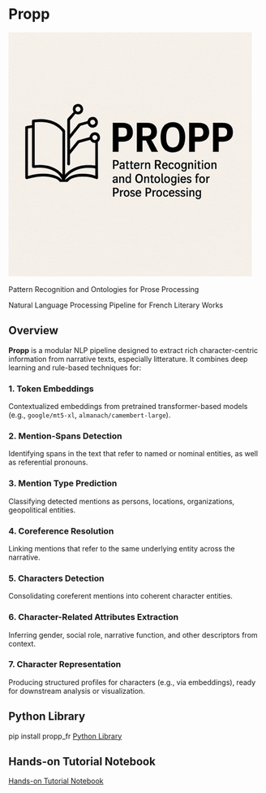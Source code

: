 # Propp

![Model Architecture](propp_logo.png)

Pattern Recognition and Ontologies for Prose Processing

Natural Language Processing Pipeline for French Literary Works

## Overview

**Propp** is a modular NLP pipeline designed to extract rich character-centric information from narrative texts, especially litterature. It combines deep learning and rule-based techniques for:

### 1. Token Embeddings  
Contextualized embeddings from pretrained transformer-based models (e.g., `google/mt5-xl`, `almanach/camembert-large`).

### 2. Mention-Spans Detection  
Identifying spans in the text that refer to named or nominal entities, as well as referential pronouns.

### 3. Mention Type Prediction  
Classifying detected mentions as persons, locations, organizations, geopolitical entities.

### 4. Coreference Resolution  
Linking mentions that refer to the same underlying entity across the narrative.

### 5. Characters Detection  
Consolidating coreferent mentions into coherent character entities.

### 6. Character-Related Attributes Extraction  
Inferring gender, social role, narrative function, and other descriptors from context.

### 7. Character Representation  
Producing structured profiles for characters (e.g., via embeddings), ready for downstream analysis or visualization.

## Python Library

pip install propp_fr
[Python Library](https://pypi.org/project/propp-fr/)

## Hands-on Tutorial Notebook

[Hands-on Tutorial Notebook](https://colab.research.google.com/drive/151ODFrKc4EVWojHpNoSUSvZsggGjBQ1j?usp=sharing)
